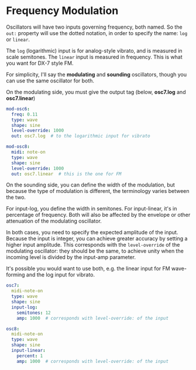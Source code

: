 
# Frequency Modulation

Oscillators will have two inputs governing frequency, both named. So the `out:` property will use the dotted notation, in order to specify the name: `log` or `linear`.

The `log` (logarithmic) input is for analog-style vibrato, and is measured in scale semitones. The `linear` input is measured in frequency. This is what you want for DX-7 style FM.   

For simplicity, I'll say the **modulating** and **sounding** oscillators, though you can use the same oscillator for both.

On the modulating side, you must give the output tag (below, **osc7.log** and **osc7.linear**)


```yaml
mod-osc6: 
  freq: 0.11
  type: wave
  shape: sine
  level-override: 1000
  out: osc7.log  # to the logarithmic input for vibrato

mod-osc8: 
  midi: note-on
  type: wave
  shape: sine
  level-override: 1000
  out: osc7.linear  # this is the one for FM  
```

On the sounding side, you can define the width of the modulation, but because the type of modulation is different, the terminology varies between the two.

For input-log, you define the width in semitones. For input-linear, it's in percentage of frequency. Both will also be affected by the envelope or other attenuation of the modulating oscillator.

In both cases, you need to specify the expected amplitude of the input. Because the input is integer, you can achieve greater accuracy by setting a higher input amplitude. This corresponds with the `level-override` of the modulating oscillator: they should be the same, to achieve unity when the incoming level is divided by the input-amp parameter. 

It's possible you would want to use both, e.g. the linear input for FM wave-forming and the log input for vibrato.  



```yaml
osc7: 
  midi-note-on
  type: wave
  shape: sine
  input-log:
    semitones: 12
    amp: 1000  # corresponds with level-override: of the input

osc8: 
  midi-note-on
  type: wave
  shape: sine
  input-linear:  
    percent: 1  
    amp: 1000  # corresponds with level-override: of the input

```